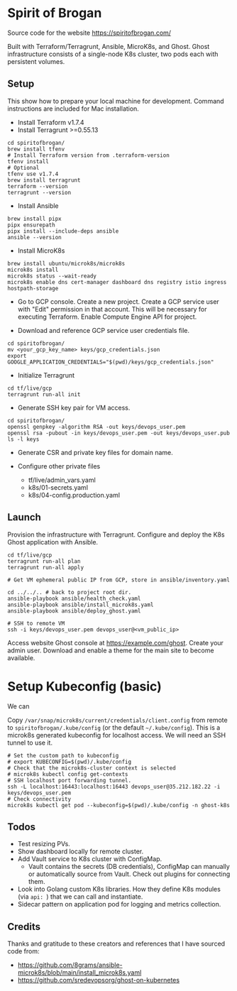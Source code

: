 # Spirit of Brogan

Source code for the website https://spiritofbrogan.com/

Built with Terraform/Terragrunt, Ansible, MicroK8s, and Ghost. Ghost infrastructure consists of a single-node K8s cluster, two pods each with persistent volumes.

## Setup

This show how to prepare your local machine for development. Command instructions are included for Mac installation.

- Install Terraform v1.7.4
- Install Terragrunt >=0.55.13

```
cd spiritofbrogan/
brew install tfenv
# Install Terraform version from .terraform-version
tfenv install
# Optional
tfenv use v1.7.4
brew install terragrunt
terraform --version
terragrunt --version
```

- Install Ansible

```
brew install pipx
pipx ensurepath
pipx install --include-deps ansible
ansible --version
```

- Install MicroK8s

```
brew install ubuntu/microk8s/microk8s
microk8s install
microk8s status --wait-ready
microk8s enable dns cert-manager dashboard dns registry istio ingress hostpath-storage
```

- Go to GCP console. Create a new project. Create a GCP service user with "Edit" permission in that account. This will be necessary for executing Terraform. Enable Compute Engine API for project.

- Download and reference GCP service user credentials file.

```
cd spiritofbrogan/
mv <your_gcp_key_name> keys/gcp_credentials.json
export GOOGLE_APPLICATION_CREDENTIALS="$(pwd)/keys/gcp_credentials.json"
```

- Initialize Terragrunt

```
cd tf/live/gcp
terragrunt run-all init
```

- Generate SSH key pair for VM access.

```
cd spiritofbrogan/
openssl genpkey -algorithm RSA -out keys/devops_user.pem
openssl rsa -pubout -in keys/devops_user.pem -out keys/devops_user.pub
ls -l keys
```

- Generate CSR and private key files for domain name.

- Configure other private files
  - tf/live/admin_vars.yaml
  - k8s/01-secrets.yaml
  - k8s/04-config.production.yaml

## Launch

Provision the infrastructure with Terragrunt. Configure and deploy the K8s Ghost application with Ansible.

```
cd tf/live/gcp
terragrunt run-all plan
terragrunt run-all apply

# Get VM ephemeral public IP from GCP, store in ansible/inventory.yaml

cd ../../.. # back to project root dir.
ansible-playbook ansible/health_check.yaml
ansible-playbook ansible/install_microk8s.yaml
ansible-playbook ansible/deploy_ghost.yaml

# SSH to remote VM
ssh -i keys/devops_user.pem devops_user@<vm_public_ip>
```
Access website Ghost console at https://example.com/ghost. Create your admin user. Download and enable a theme for the main site to become available.

# Setup Kubeconfig (basic)

We can 

Copy `/var/snap/microk8s/current/credentials/client.config` from remote to `spiritofbrogan/.kube/config` (or the default `~/.kube/config`). This is a microk8s generated kubeconfig for localhost access. We will need an SSH tunnel to use it.

```
# Set the custom path to kubeconfig
# export KUBECONFIG=$(pwd)/.kube/config
# Check that the microk8s-cluster context is selected
# microk8s kubectl config get-contexts
# SSH localhost port forwarding tunnel.
ssh -L localhost:16443:localhost:16443 devops_user@35.212.182.22 -i keys/devops_user.pem
# Check connectivity
microk8s kubectl get pod --kubeconfig=$(pwd)/.kube/config -n ghost-k8s
```

## Todos

- Test resizing PVs.
- Show dashboard locally for remote cluster.
- Add Vault service to K8s cluster with ConfigMap.
  - Vault contains the secrets (DB credentials), ConfigMap can manually or automatically source from Vault. Check out plugins for connecting them.
- Look into Golang custom K8s libraries. How they define K8s modules (via `api: `) that we can call and instantiate.
- Sidecar pattern on application pod for logging and metrics collection.

## Credits

Thanks and gratitude to these creators and references that I have sourced code from:
- https://github.com/8grams/ansible-microk8s/blob/main/install_microk8s.yaml
- https://github.com/sredevopsorg/ghost-on-kubernetes
